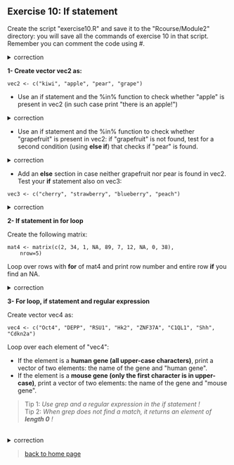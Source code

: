 ## Exercise 10: If statement

Create the script "exercise10.R" and save it to the "Rcourse/Module2" directory: you will save all the commands of exercise 10 in that script.
<br>Remember you can comment the code using #.


<details>
<summary>
correction
</summary>

```{r}
getwd()
setwd("~/Rcourse/Module2")
```

</details>


**1- Create vector vec2 as:**


```{r}
vec2 <- c("kiwi", "apple", "pear", "grape")
```

* Use an if statement and the %in% function to check whether "apple" is present in vec2 (in such case print "there is an apple!")

<details>
<summary>
correction
</summary>

```{r}
if("apple" %in% vec2){
	print("there is an apple there")
}
```

</details>

* Use an if statement and the %in% function to check whether "grapefruit" is present in vec2: if "grapefruit" is not found, test for a second condition (using **else if**) that checks if "pear" is found.

<details>
<summary>
correction
</summary>

```{r}
if("grapefruit" %in% vec2){
        print("there is a grapefruit there")
}else if("pear" %in% vec2){
	print("there is no grapefruit but there is a pear")
}
```

</details>

* Add an **else** section in case neither grapefruit nor pear is found in vec2.<br>
Test your **if** statement also on vec3:

```{r}
vec3 <- c("cherry", "strawberry", "blueberry", "peach")
```

<details>
<summary>
correction
</summary>

```{r}
if("grapefruit" %in% vec2){
        print("there is a grapefruit there")
}else if("pear" %in% vec2){
        print("there is no grapefruit but there is a pear")
}else{
	print("no grapefruit and no pear")
}
```

</details>

**2- If statement in for loop**

Create the following matrix:

```{r}
mat4 <- matrix(c(2, 34, 1, NA, 89, 7, 12, NA, 0, 38),
	nrow=5)
```

Loop over rows with **for** of mat4 and print row number and entire row **if** you find an NA.


<details>
<summary>
correction
</summary>

```{r}
for(k in 1:nrow(mat4)){
	# extract row
	rowk <- mat4[k,]
	if(any(is.na(rowk))){
		print(k)
		print(rowk)
	}
}
```

</details>

**3- For loop, if statement and regular expression**

Create vector vec4 as:

```{r}
vec4 <- c("Oct4", "DEPP", "RSU1", "Hk2", "ZNF37A", "C1QL1", "Shh", "Cdkn2a")
```

Loop over each element of "vec4":
* If the element is a **human gene (all upper-case characters)**, print a vector of two elements: the name of the gene and "human gene".<br>
* If the element is a **mouse gene (only the first character is in upper-case)**, print a vector of two elements: the name of the gene and "mouse gene".<br>

> Tip 1: *Use grep and a regular expression in the if statement !*<br>
> Tip 2: *When grep does not find a match, it returns an element of **length 0** !*
<br>

<details>
<summary>
correction
</summary>

```{r}
for(gene in vec4){
	if(length(grep(pattern="^[A-Z0-9]+$", x=gene)) != 0){
		print(c(gene, "human gene"))
	}else if(length(grep(pattern="^[A-Z]{1}[a-z0-9]+$", x=gene)) != 0){
		print(c(gene, "mouse gene"))
	}
}
```

</details>



> [back to home page](https://sbcrg.github.io/CRG_RIntroduction)
